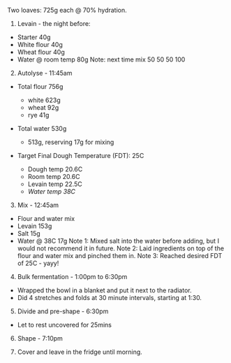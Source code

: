 Two loaves: 725g each @ 70% hydration.

1. Levain - the night before:
  - Starter           40g
  - White flour       40g
  - Wheat flour       40g
  - Water @ room temp 80g
Note: next time mix 50 50 50 100

2. Autolyse - 11:45am
  * Total flour 756g
    - white 623g
    - wheat  92g
    - rye    41g

  * Total water 530g     
    - 513g, reserving 17g for mixing

  * Target Final Dough Temperature (FDT): 25C
    - Dough temp  20.6C
    - Room temp   20.6C
    - Levain temp 22.5C
    - *Water temp 38C*

3. Mix - 12:45am
  - Flour and water mix
  - Levain      153g
  - Salt         15g
  - Water @ 38C  17g
Note 1: Mixed salt into the water before adding, but I would not recommend it in future.
Note 2: Laid ingredients on top of the flour and water mix and pinched them in.
Note 3: Reached desired FDT of 25C - yayy!

4. Bulk fermentation - 1:00pm to 6:30pm
  - Wrapped the bowl in a blanket and put it next to the radiator.
  - Did 4 stretches and folds at 30 minute intervals, starting at 1:30.

5. Divide and pre-shape - 6:30pm
  - Let to rest uncovered for 25mins

6. Shape - 7:10pm

7. Cover and leave in the fridge until morning.

